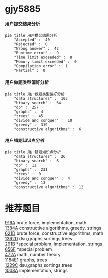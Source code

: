 # gjy5885

<!-- tabs:start -->



#### **用户提交结果分析**

```mermaid
pie title 用户提交结果分析
    "Accepted" :  40
    "Rejected" :  0
    "Wrong answer" :  42
    "Runtime error" :  9
    "Time limit exceeded" :  8
    "Memory limit exceeded" :  0
    "Compilation error" :  1
    "Partial" :  0
```

#### **用户做题类型偏好分析**

```mermaid
pie title 用户做题类型偏好分析
    "data structures" :  103
    "binary search" :  64
    "dp" :  257
    "graphs" :  4
    "trees" :  45
    "divide and conquer" :  10
    "greedy" :  319
    "constructive algorithms" :  6
```
#### **用户错题知识点分析**

```mermaid
pie title 用户错题知识点分析
    "data structures" :  26
    "binary search" :  6
    "dp" :  11
    "graphs" :  231
    "trees" :  0
    "divide and conquer" :  4
    "greedy" :  13
    "constructive algorithms" :  12
```



<!-- tabs:end -->
# 推荐题目
[916A](https://codeforces.com/contest/916/problem/A)		brute force,
                        implementation,
                        math		  
[1384A](https://codeforces.com/contest/1384/problem/A)		constructive algorithms,
                        greedy,
                        strings		  
[621D](https://codeforces.com/contest/621/problem/D)		brute force,
                        constructive algorithms,
                        math		  
[1362D](https://codeforces.com/contest/1362/problem/D)		dsu,graphs,sortings,trees		  
[291B](https://codeforces.com/contest/291/problem/B)		*special problem,
                        implementation,
                        strings		  
[656F](https://codeforces.com/contest/656/problem/F)		*special problem		  
[472A](https://codeforces.com/contest/472/problem/A)		math,
                        number theory		  
[1184E1](https://codeforces.com/contest/1184E/problem/1)		graphs,
                        trees		  
[1229C](https://codeforces.com/contest/1229/problem/C)		dsu,graphs,sortings,trees		  
[1008A](https://codeforces.com/contest/1008/problem/A)		implementation,
                        strings		  
